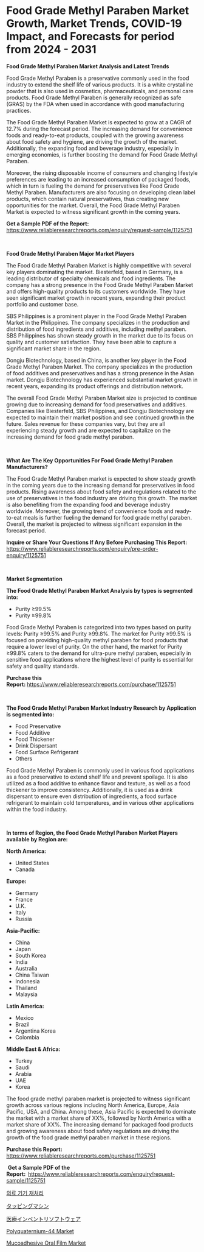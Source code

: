 <p><h1>Food Grade Methyl Paraben Market Growth, Market Trends, COVID-19 Impact, and Forecasts for period from 2024 - 2031</h1></p><p><strong>Food Grade Methyl Paraben Market Analysis and Latest Trends</strong></p>
<p><p>Food Grade Methyl Paraben is a preservative commonly used in the food industry to extend the shelf life of various products. It is a white crystalline powder that is also used in cosmetics, pharmaceuticals, and personal care products. Food Grade Methyl Paraben is generally recognized as safe (GRAS) by the FDA when used in accordance with good manufacturing practices.</p><p>The Food Grade Methyl Paraben Market is expected to grow at a CAGR of 12.7% during the forecast period. The increasing demand for convenience foods and ready-to-eat products, coupled with the growing awareness about food safety and hygiene, are driving the growth of the market. Additionally, the expanding food and beverage industry, especially in emerging economies, is further boosting the demand for Food Grade Methyl Paraben.</p><p>Moreover, the rising disposable income of consumers and changing lifestyle preferences are leading to an increased consumption of packaged foods, which in turn is fueling the demand for preservatives like Food Grade Methyl Paraben. Manufacturers are also focusing on developing clean label products, which contain natural preservatives, thus creating new opportunities for the market. Overall, the Food Grade Methyl Paraben Market is expected to witness significant growth in the coming years.</p></p>
<p><strong>Get a Sample PDF of the Report:&nbsp;</strong> <a href="https://www.reliableresearchreports.com/enquiry/request-sample/1125751">https://www.reliableresearchreports.com/enquiry/request-sample/1125751</a></p>
<p>&nbsp;</p>
<p><strong>Food Grade Methyl Paraben Major Market Players</strong></p>
<p><p>The Food Grade Methyl Paraben Market is highly competitive with several key players dominating the market. Biesterfeld, based in Germany, is a leading distributor of specialty chemicals and food ingredients. The company has a strong presence in the Food Grade Methyl Paraben Market and offers high-quality products to its customers worldwide. They have seen significant market growth in recent years, expanding their product portfolio and customer base.</p><p>SBS Philippines is a prominent player in the Food Grade Methyl Paraben Market in the Philippines. The company specializes in the production and distribution of food ingredients and additives, including methyl paraben. SBS Philippines has shown steady growth in the market due to its focus on quality and customer satisfaction. They have been able to capture a significant market share in the region.</p><p>Dongju Biotechnology, based in China, is another key player in the Food Grade Methyl Paraben Market. The company specializes in the production of food additives and preservatives and has a strong presence in the Asian market. Dongju Biotechnology has experienced substantial market growth in recent years, expanding its product offerings and distribution network.</p><p>The overall Food Grade Methyl Paraben Market size is projected to continue growing due to increasing demand for food preservatives and additives. Companies like Biesterfeld, SBS Philippines, and Dongju Biotechnology are expected to maintain their market position and see continued growth in the future. Sales revenue for these companies vary, but they are all experiencing steady growth and are expected to capitalize on the increasing demand for food grade methyl paraben.</p></p>
<p>&nbsp;</p>
<p><strong>What Are The Key Opportunities For Food Grade Methyl Paraben Manufacturers?</strong></p>
<p><p>The Food Grade Methyl Paraben market is expected to show steady growth in the coming years due to the increasing demand for preservatives in food products. Rising awareness about food safety and regulations related to the use of preservatives in the food industry are driving this growth. The market is also benefiting from the expanding food and beverage industry worldwide. Moreover, the growing trend of convenience foods and ready-to-eat meals is further fueling the demand for food grade methyl paraben. Overall, the market is projected to witness significant expansion in the forecast period.</p></p>
<p><strong>Inquire or Share Your Questions If Any Before Purchasing This Report:</strong> <a href="https://www.reliableresearchreports.com/enquiry/pre-order-enquiry/1125751">https://www.reliableresearchreports.com/enquiry/pre-order-enquiry/1125751</a></p>
<p>&nbsp;</p>
<p><strong>Market Segmentation</strong></p>
<p><strong>The Food Grade Methyl Paraben Market Analysis by types is segmented into:</strong></p>
<p><ul><li>Purity ≥99.5%</li><li>Purity ≥99.8%</li></ul></p>
<p><p>Food Grade Methyl Paraben is categorized into two types based on purity levels: Purity ≥99.5% and Purity ≥99.8%. The market for Purity ≥99.5% is focused on providing high-quality methyl paraben for food products that require a lower level of purity. On the other hand, the market for Purity ≥99.8% caters to the demand for ultra-pure methyl paraben, especially in sensitive food applications where the highest level of purity is essential for safety and quality standards.</p></p>
<p><strong>Purchase this Report:&nbsp;</strong><a href="https://www.reliableresearchreports.com/purchase/1125751">https://www.reliableresearchreports.com/purchase/1125751</a></p>
<p>&nbsp;</p>
<p><strong>The Food Grade Methyl Paraben Market Industry Research by Application is segmented into:</strong></p>
<p><ul><li>Food Preservative</li><li>Food Additive</li><li>Food Thickener</li><li>Drink Dispersant</li><li>Food Surface Refrigerant</li><li>Others</li></ul></p>
<p><p>Food Grade Methyl Paraben is commonly used in various food applications as a food preservative to extend shelf life and prevent spoilage. It is also utilized as a food additive to enhance flavor and texture, as well as a food thickener to improve consistency. Additionally, it is used as a drink dispersant to ensure even distribution of ingredients, a food surface refrigerant to maintain cold temperatures, and in various other applications within the food industry.</p></p>
<p>&nbsp;</p>
<p><strong>In terms of Region, the Food Grade Methyl Paraben Market Players available by Region are:</strong></p>
<p>
    <p> <strong> North America: </strong>
        <ul>
            <li>United States</li>
            <li>Canada</li>
        </ul>
        </p> 
    <p> <strong> Europe: </strong>
        <ul>
            <li>Germany</li>
            <li>France</li>
            <li>U.K.</li>
            <li>Italy</li>
            <li>Russia</li>
        </ul>
        </p> 
    <p> <strong> Asia-Pacific: </strong>
        <ul>
            <li>China</li>
            <li>Japan</li>
            <li>South Korea</li>
            <li>India</li>
            <li>Australia</li>
            <li>China Taiwan</li>
            <li>Indonesia</li>
            <li>Thailand</li>
            <li>Malaysia</li>
        </ul>
        </p> 
    <p> <strong> Latin America: </strong>
        <ul>
            <li>Mexico</li>
            <li>Brazil</li>
            <li>Argentina Korea</li>
            <li>Colombia</li>
        </ul>
        </p> 
    <p> <strong> Middle East & Africa: </strong>
        <ul>
            <li>Turkey</li>
            <li>Saudi</li>
            <li>Arabia</li>
            <li>UAE</li>
            <li>Korea</li>
        </ul>
    </p>
    </p>
<p><p>The food grade methyl paraben market is projected to witness significant growth across various regions including North America, Europe, Asia Pacific, USA, and China. Among these, Asia Pacific is expected to dominate the market with a market share of XX%, followed by North America with a market share of XX%. The increasing demand for packaged food products and growing awareness about food safety regulations are driving the growth of the food grade methyl paraben market in these regions.</p></p>
<p><strong>Purchase this Report: </strong><a href="https://www.reliableresearchreports.com/purchase/1125751">https://www.reliableresearchreports.com/purchase/1125751</a></p>
<p>&nbsp;<strong>Get a Sample PDF of the Report:&nbsp;&nbsp;</strong><a href="https://www.reliableresearchreports.com/enquiry/request-sample/1125751">https://www.reliableresearchreports.com/enquiry/request-sample/1125751</a></p>
<p><strong></strong></p>
<p><p><a href="https://github.com/trmesnao7959541/Market-Research-Report-List-1/blob/main/7277091194194.md">의료 기기 재처리</a></p><p><a href="https://github.com/xnljig2898992/Market-Research-Report-List-1/blob/main/1811127194472.md">タッピングマシン</a></p><p><a href="https://github.com/adcxff01450218/Market-Research-Report-List-1/blob/main/7227779194473.md">医療インベントリソフトウェア</a></p><p><a href="https://github.com/sonuprakash1/Market-Research-Report-List-1/blob/main/polyquaternium-44-market.md">Polyquaternium-44 Market</a></p><p><a href="https://issuu.com/reportprime-2/docs/mucoadhesive-oral-film-market-size-2030.pptx">Mucoadhesive Oral Film Market</a></p></p>